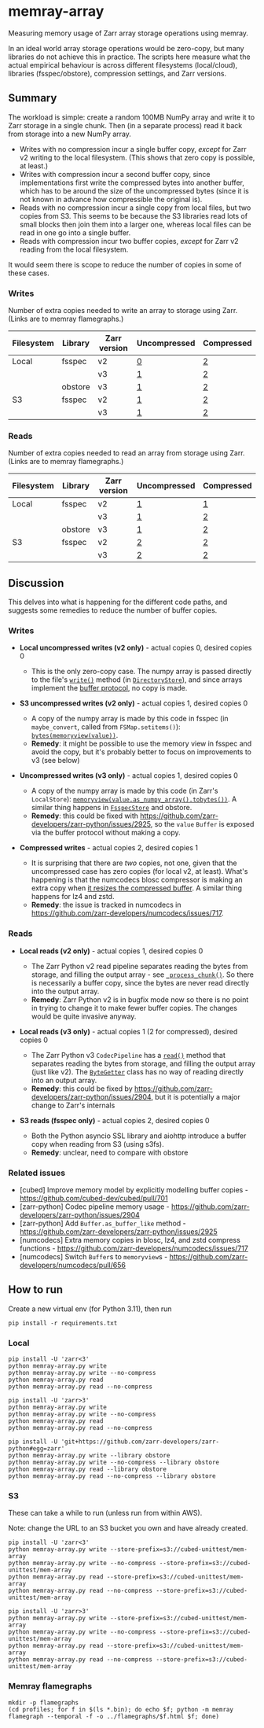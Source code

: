# memray-array

Measuring memory usage of Zarr array storage operations using memray.

In an ideal world array storage operations would be zero-copy, but many libraries do not achieve this in practice. The scripts here measure what the actual empirical behaviour is across different filesystems (local/cloud), libraries (fsspec/obstore), compression settings, and Zarr versions.

## Summary

The workload is simple: create a random 100MB NumPy array and write it to Zarr storage in a single chunk. Then (in a separate process) read it back from storage into a new NumPy array.

* Writes with no compression incur a single buffer copy, *except* for Zarr v2 writing to the local filesystem. (This shows that zero copy is possible, at least.)
* Writes with compression incur a second buffer copy, since implementations first write the compressed bytes into another buffer, which has to be around the size of the uncompressed bytes (since it is not known in advance how compressible the original is).
* Reads with no compression incur a single copy from local files, but two copies from S3. This seems to be because the S3 libraries read lots of small blocks then join them into a larger one, whereas local files can be read in one go into a single buffer. 
* Reads with compression incur two buffer copies, *except* for Zarr v2 reading from the local filesystem.

It would seem there is scope to reduce the number of copies in some of these cases.

### Writes

Number of extra copies needed to write an array to storage using Zarr. (Links are to memray flamegraphs.)

| Filesystem | Library | Zarr version | Uncompressed                                                       | Compressed                                                       |
|------------|---------|--------------|--------------------------------------------------------------------|------------------------------------------------------------------|
| Local      | fsspec  | v2           | [0](http://tomwhite.github.io/memray-array/flamegraphs/write-local-zarr-v2-fsspec-uncompressed.bin.html)  | [2](http://tomwhite.github.io/memray-array/flamegraphs/write-local-zarr-v2-fsspec-compressed.bin.html)  |
|            |         | v3           | [1](http://tomwhite.github.io/memray-array/flamegraphs/write-local-zarr-v3-fsspec-uncompressed.bin.html)  | [2](http://tomwhite.github.io/memray-array/flamegraphs/write-local-zarr-v3-fsspec-compressed.bin.html)  |
|            | obstore | v3           | [1](http://tomwhite.github.io/memray-array/flamegraphs/write-local-zarr-v3-obstore-uncompressed.bin.html) | [2](http://tomwhite.github.io/memray-array/flamegraphs/write-local-zarr-v3-obstore-compressed.bin.html) |
| S3         | fsspec  | v2           | [1](http://tomwhite.github.io/memray-array/flamegraphs/write-s3-zarr-v2-fsspec-uncompressed.bin.html)     | [2](http://tomwhite.github.io/memray-array/flamegraphs/write-s3-zarr-v2-fsspec-compressed.bin.html)     |
|            |         | v3           | [1](http://tomwhite.github.io/memray-array/flamegraphs/write-s3-zarr-v3-fsspec-uncompressed.bin.html)     | [2](http://tomwhite.github.io/memray-array/flamegraphs/write-s3-zarr-v3-fsspec-compressed.bin.html)     |

### Reads

Number of extra copies needed to read an array from storage using Zarr. (Links are to memray flamegraphs.)

| Filesystem | Library | Zarr version | Uncompressed                                                      | Compressed                                                      |
|------------|---------|--------------|-------------------------------------------------------------------|-----------------------------------------------------------------|
| Local      | fsspec  | v2           | [1](http://tomwhite.github.io/memray-array/flamegraphs/read-local-zarr-v2-fsspec-uncompressed.bin.html)  | [1](http://tomwhite.github.io/memray-array/flamegraphs/read-local-zarr-v2-fsspec-compressed.bin.html)  |
|            |         | v3           | [1](http://tomwhite.github.io/memray-array/flamegraphs/read-local-zarr-v3-fsspec-uncompressed.bin.html)  | [2](http://tomwhite.github.io/memray-array/flamegraphs/read-local-zarr-v3-fsspec-compressed.bin.html)  |
|            | obstore | v3           | [1](http://tomwhite.github.io/memray-array/flamegraphs/read-local-zarr-v3-obstore-uncompressed.bin.html) | [2](http://tomwhite.github.io/memray-array/flamegraphs/read-local-zarr-v3-obstore-compressed.bin.html) |
| S3         | fsspec  | v2           | [2](http://tomwhite.github.io/memray-array/flamegraphs/read-s3-zarr-v2-fsspec-uncompressed.bin.html)     | [2](http://tomwhite.github.io/memray-array/flamegraphs/read-s3-zarr-v2-fsspec-compressed.bin.html)     |
|            |         | v3           | [2](http://tomwhite.github.io/memray-array/flamegraphs/read-s3-zarr-v3-fsspec-uncompressed.bin.html)     | [2](http://tomwhite.github.io/memray-array/flamegraphs/read-s3-zarr-v3-fsspec-compressed.bin.html)     |

## Discussion

This delves into what is happening for the different code paths, and suggests some remedies to reduce the number of buffer copies.

### Writes

* **Local uncompressed writes (v2 only)**  - actual copies 0, desired copies 0
    * This is the only zero-copy case. The numpy array is passed directly to the file's [`write()`](https://docs.python.org/3/library/io.html#io.BufferedIOBase.write) method (in [`DirectoryStore`](https://github.com/zarr-developers/zarr-python/blob/support/v2/zarr/storage.py#L1111-L1112)), and since arrays implement the [buffer protocol](https://docs.python.org/3/c-api/buffer.html), no copy is made.
* **S3 uncompressed writes (v2 only)** - actual copies 1, desired copies 0
    * A copy of the numpy array is made by this code in fsspec (in `maybe_convert`, called from `FSMap.setitems()`): [`bytes(memoryview(value))`](https://github.com/fsspec/filesystem_spec/blob/199ee82486990a295f744820d4dd2a7180e1c7a6/fsspec/mapping.py#L206).
    * **Remedy**: it might be possible to use the memory view in fsspec and avoid the copy, but it's probably better to focus on improvements to v3 (see below)

* **Uncompressed writes (v3 only)** - actual copies 1, desired copies 0
    * A copy of the numpy array is made by this code (in Zarr's `LocalStore`): [`memoryview(value.as_numpy_array().tobytes())`](https://github.com/zarr-developers/zarr-python/blob/8c24819809b649890cfbe5d27f7f29d77bfa0dd9/src/zarr/storage/_local.py#L57). A similar thing happens in [`FsspecStore`](https://github.com/zarr-developers/zarr-python/blob/8c24819809b649890cfbe5d27f7f29d77bfa0dd9/src/zarr/storage/_fsspec.py#L277) and obstore.
    * **Remedy**: this could be fixed with https://github.com/zarr-developers/zarr-python/issues/2925, so the `value` `Buffer` is exposed via the buffer protocol without making a copy.

* **Compressed writes** - actual copies 2, desired copies 1
    * It is surprising that there are *two* copies, not one, given that the uncompressed case has zero copies (for local v2, at least). What's happening is that the numcodecs blosc compressor is making an extra copy when [it resizes the compressed buffer](https://github.com/zarr-developers/numcodecs/blob/3c933cf19d4d84f2efc5f3a36926d8c569514a90/numcodecs/blosc.pyx#L345). A similar thing happens for lz4 and zstd.
    * **Remedy**: the issue is tracked in numcodecs in https://github.com/zarr-developers/numcodecs/issues/717.


### Reads

* **Local reads (v2 only)**  - actual copies 1, desired copies 0
    * The Zarr Python v2 read pipeline separates reading the bytes from storage, and filling the output array - see [`_process_chunk()`](https://github.com/zarr-developers/zarr-python/blob/support/v2/zarr/core.py#L2012-L2062). So there is necessarily a buffer copy, since the bytes are never read directly into the output array.
    * **Remedy**: Zarr Python v2 is in bugfix mode now so there is no point in trying to change it to make fewer buffer copies. The changes would be quite invasive anyway.

* **Local reads (v3 only)**  - actual copies 1 (2 for compressed), desired copies 0
    * The Zarr Python v3 `CodecPipeline` has a [`read()`](https://github.com/zarr-developers/zarr-python/blob/8c24819809b649890cfbe5d27f7f29d77bfa0dd9/src/zarr/abc/codec.py#L358-L377) method that separates reading the bytes from storage, and filling the output array (just like v2). The [`ByteGetter`](https://github.com/zarr-developers/zarr-python/blob/8c24819809b649890cfbe5d27f7f29d77bfa0dd9/src/zarr/abc/store.py#L453-L456) class has no way of reading directly into an output array.
    * **Remedy**: this could be fixed by https://github.com/zarr-developers/zarr-python/issues/2904, but it is potentially a major change to Zarr's internals

* **S3 reads (fsspec only)**  - actual copies 2, desired copies 0
    * Both the Python asyncio SSL library and aiohttp introduce a buffer copy when reading from S3 (using s3fs).
    * **Remedy**: unclear, need to compare with obstore

### Related issues

* [cubed] Improve memory model by explicitly modelling buffer copies - https://github.com/cubed-dev/cubed/pull/701
* [zarr-python] Codec pipeline memory usage - https://github.com/zarr-developers/zarr-python/issues/2904
* [zarr-python] Add `Buffer.as_buffer_like` method - https://github.com/zarr-developers/zarr-python/issues/2925
* [numcodecs] Extra memory copies in blosc, lz4, and zstd compress functions - https://github.com/zarr-developers/numcodecs/issues/717
* [numcodecs] Switch `Buffer`s to `memoryview`s - https://github.com/zarr-developers/numcodecs/pull/656

## How to run

Create a new virtual env (for Python 3.11), then run

```shell
pip install -r requirements.txt
```

### Local

```shell
pip install -U 'zarr<3'
python memray-array.py write
python memray-array.py write --no-compress
python memray-array.py read
python memray-array.py read --no-compress

pip install -U 'zarr>3'
python memray-array.py write
python memray-array.py write --no-compress
python memray-array.py read
python memray-array.py read --no-compress

pip install -U 'git+https://github.com/zarr-developers/zarr-python#egg=zarr'
python memray-array.py write --library obstore
python memray-array.py write --no-compress --library obstore
python memray-array.py read --library obstore
python memray-array.py read --no-compress --library obstore
```

### S3

These can take a while to run (unless run from within AWS).

Note: change the URL to an S3 bucket you own and have already created.

```shell
pip install -U 'zarr<3'
python memray-array.py write --store-prefix=s3://cubed-unittest/mem-array
python memray-array.py write --no-compress --store-prefix=s3://cubed-unittest/mem-array
python memray-array.py read --store-prefix=s3://cubed-unittest/mem-array
python memray-array.py read --no-compress --store-prefix=s3://cubed-unittest/mem-array

pip install -U 'zarr>3'
python memray-array.py write --store-prefix=s3://cubed-unittest/mem-array
python memray-array.py write --no-compress --store-prefix=s3://cubed-unittest/mem-array
python memray-array.py read --store-prefix=s3://cubed-unittest/mem-array
python memray-array.py read --no-compress --store-prefix=s3://cubed-unittest/mem-array
```


### Memray flamegraphs

```shell
mkdir -p flamegraphs
(cd profiles; for f in $(ls *.bin); do echo $f; python -m memray flamegraph --temporal -f -o ../flamegraphs/$f.html $f; done)
```

